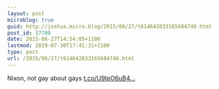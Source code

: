 ```yaml
---
layout: post
microblog: true
guid: http://joshua.micro.blog/2015/06/27/t614642833165684740.html
post_id: 37780
date: 2015-06-27T14:54:05+1100
lastmod: 2019-07-30T17:41:31+1100
type: post
url: /2015/06/27/t614642833165684740.html
---
```

Nixon, not gay about gays [t.co/U9IpO6uB4...](http://t.co/U9IpO6uB4r)
